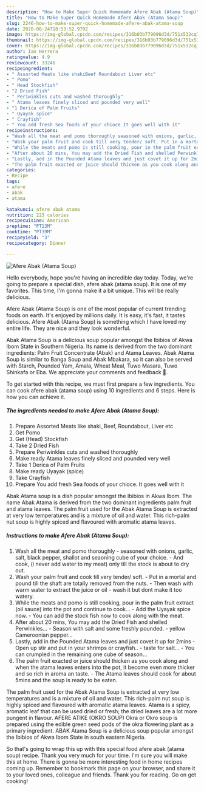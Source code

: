 ```yaml
---
description: "How to Make Super Quick Homemade Afere Abak (Atama Soup)"
title: "How to Make Super Quick Homemade Afere Abak (Atama Soup)"
slug: 2246-how-to-make-super-quick-homemade-afere-abak-atama-soup
date: 2020-08-24T18:53:52.970Z
image: https://img-global.cpcdn.com/recipes/316b03b779096d3d/751x532cq70/afere-abak-atama-soup-recipe-main-photo.jpg
thumbnail: https://img-global.cpcdn.com/recipes/316b03b779096d3d/751x532cq70/afere-abak-atama-soup-recipe-main-photo.jpg
cover: https://img-global.cpcdn.com/recipes/316b03b779096d3d/751x532cq70/afere-abak-atama-soup-recipe-main-photo.jpg
author: Ian Herrera
ratingvalue: 4.9
reviewcount: 33246
recipeingredient:
- " Assorted Meats like shakiBeef Roundabout Liver etc"
- " Pomo"
- " Head Stockfish"
- "2 Dried Fish"
- " Periwinkles cuts and washed thoroughly"
- " Atama leaves finely sliced and pounded very well"
- "1 Derica of Palm Fruits"
- " Uyayak spice"
- " Crayfish"
- " You add fresh Sea foods of your chioce It goes well with it"
recipeinstructions:
- "Wash all the meat and pomo thoroughly seasoned with onions, garlic, salt, black pepper, shallot and seaoning cube of your choice. And cook, (i never add water to my meat) only till the stock is about to dry out."
- "Wash your palm fruit and cook till very tender/ soft. Put in a mortal and pound till the shaft are totally removed from the nuts. Then wash with warm water to extract the juice or oil wash it but dont make it too watery."
- "While the meats and pomo is still cooking, pour in the palm fruit extract (oil sauce) into the pot and continue to cook... Add the Uyayak spice now. You can add the stock fish now to cook along with the meat."
- "After about 20 mins, You may add the Dried Fish and shelled Perwinkles... Season with salt and some freshly pounded. yellow Cameroonian pepper..."
- "Lastly, add in the Pounded Atama leaves and just covet it up for 2mins Open up stir and put in your shrimps or crayfish.. taste for salt... You can crumpled in the remaining one cube of season..."
- "The palm fruit exacted or juice should thicken as you cook along and when the atama leaves enters into the pot, it become even more thicker and so rich in aroma an taste. The Atama leaves should cook for about 5mins and the soup is ready to be eaten."
categories:
- Recipe
tags:
- afere
- abak
- atama

katakunci: afere abak atama 
nutrition: 223 calories
recipecuisine: American
preptime: "PT13M"
cooktime: "PT39M"
recipeyield: "3"
recipecategory: Dinner

---
```



![Afere Abak (Atama Soup)](https://img-global.cpcdn.com/recipes/316b03b779096d3d/751x532cq70/afere-abak-atama-soup-recipe-main-photo.jpg)

Hello everybody, hope you're having an incredible day today. Today, we're going to prepare a special dish, afere abak (atama soup). It is one of my favorites. This time, I'm gonna make it a bit unique. This will be really delicious.

Afere Abak (Atama Soup) is one of the most popular of current trending foods on earth. It's enjoyed by millions daily. It is easy, it's fast, it tastes delicious. Afere Abak (Atama Soup) is something which I have loved my entire life. They are nice and they look wonderful.

Abak Atama Soup is a delicious soup popular amongst the Ibibios of Akwa Ibom State in Southern Nigeria. Its name is derived from the two dominant ingredients: Palm Fruit Concentrate (Abak) and Atama Leaves. Abak Atama Soup is similar to Banga Soup and Abak Mbakara, so it can also be served with Starch, Pounded Yam, Amala, Wheat Meal, Tuwo Masara, Tuwo Shinkafa or Eba. We appreciate your comments and feedback 🙂.


To get started with this recipe, we must first prepare a few ingredients. You can cook afere abak (atama soup) using 10 ingredients and 6 steps. Here is how you can achieve it.

<!--inarticleads1-->

##### The ingredients needed to make Afere Abak (Atama Soup):

1. Prepare  Assorted Meats like shaki,,Beef, Roundabout, Liver etc
1. Get  Pomo
1. Get  (Head) Stockfish
1. Take 2 Dried Fish
1. Prepare  Periwinkles cuts and washed thoroughly
1. Make ready  Atama leaves finely sliced and pounded very well
1. Take 1 Derica of Palm Fruits
1. Make ready  Uyayak (spice)
1. Take  Crayfish
1. Prepare  You add fresh Sea foods of your chioce. It goes well with it


Abak Atama soup is a dish popular amongst the Ibibios in Akwa Ibom. The name Abak Atama is derived from the two dominant ingredients palm fruit and atama leaves. The palm fruit used for the Abak Atama Soup is extracted at very low temperatures and is a mixture of oil and water. This rich-palm nut soup is highly spiced and flavoured with aromatic atama leaves. 

<!--inarticleads2-->

##### Instructions to make Afere Abak (Atama Soup):

1. Wash all the meat and pomo thoroughly - seasoned with onions, garlic, salt, black pepper, shallot and seaoning cube of your choice. - And cook, (i never add water to my meat) only till the stock is about to dry out.
1. Wash your palm fruit and cook till very tender/ soft. - Put in a mortal and pound till the shaft are totally removed from the nuts. - Then wash with warm water to extract the juice or oil - wash it but dont make it too watery.
1. While the meats and pomo is still cooking, pour in the palm fruit extract (oil sauce) into the pot and continue to cook... - Add the Uyayak spice now. - You can add the stock fish now to cook along with the meat.
1. After about 20 mins, You may add the Dried Fish and shelled Perwinkles... - Season with salt and some freshly pounded. - yellow Cameroonian pepper...
1. Lastly, add in the Pounded Atama leaves and just covet it up for 2mins - Open up stir and put in your shrimps or crayfish.. - taste for salt... - You can crumpled in the remaining one cube of season...
1. The palm fruit exacted or juice should thicken as you cook along and when the atama leaves enters into the pot, it become even more thicker and so rich in aroma an taste. - The Atama leaves should cook for about 5mins and the soup is ready to be eaten.


The palm fruit used for the Abak Atama Soup is extracted at very low temperatures and is a mixture of oil and water. This rich-palm nut soup is highly spiced and flavoured with aromatic atama leaves. Atama is a spicy, aromatic leaf that can be used dried or fresh; the dried leaves are a lot more pungent in flavour. AFERE ATIKE (OKRO SOUP) Okra or Okro soup is prepared using the edible green seed pods of the okra flowering plant as a primary ingredient. ABAK Atama Soup is a delicious soup popular amongst the Ibibios of Akwa Ibom State in south eastern Nigeria. 

So that's going to wrap this up with this special food afere abak (atama soup) recipe. Thank you very much for your time. I'm sure you will make this at home. There is gonna be more interesting food in home recipes coming up. Remember to bookmark this page on your browser, and share it to your loved ones, colleague and friends. Thank you for reading. Go on get cooking!
